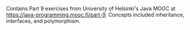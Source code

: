 Contains Part 9 exercises from University of Helsinki's Java MOOC at https://java-programming.mooc.fi/part-9. Concepts included inheritance, interfaces, and polymorphism.
